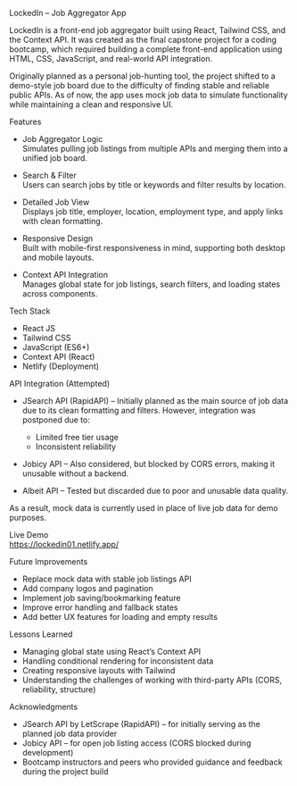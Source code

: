 LockedIn – Job Aggregator App

LockedIn is a front-end job aggregator built using React, Tailwind CSS, and the Context API. It was created as the final capstone project for a coding bootcamp, which required building a complete front-end application using HTML, CSS, JavaScript, and real-world API integration.

Originally planned as a personal job-hunting tool, the project shifted to a demo-style job board due to the difficulty of finding stable and reliable public APIs. As of now, the app uses mock job data to simulate functionality while maintaining a clean and responsive UI.

Features

- Job Aggregator Logic  
  Simulates pulling job listings from multiple APIs and merging them into a unified job board.

- Search & Filter  
  Users can search jobs by title or keywords and filter results by location.

- Detailed Job View  
  Displays job title, employer, location, employment type, and apply links with clean formatting.

- Responsive Design  
  Built with mobile-first responsiveness in mind, supporting both desktop and mobile layouts.

- Context API Integration  
  Manages global state for job listings, search filters, and loading states across components.

Tech Stack

- React JS  
- Tailwind CSS  
- JavaScript (ES6+)  
- Context API (React)  
- Netlify (Deployment)

API Integration (Attempted)

- JSearch API (RapidAPI) – Initially planned as the main source of job data due to its clean formatting and filters. However, integration was postponed due to:
  - Limited free tier usage
  - Inconsistent reliability

- Jobicy API – Also considered, but blocked by CORS errors, making it unusable without a backend.

- Albeit API – Tested but discarded due to poor and unusable data quality.

As a result, mock data is currently used in place of live job data for demo purposes.

Live Demo  
https://lockedin01.netlify.app/

Future Improvements

- Replace mock data with stable job listings API
- Add company logos and pagination
- Implement job saving/bookmarking feature
- Improve error handling and fallback states
- Add better UX features for loading and empty results

Lessons Learned

- Managing global state using React’s Context API  
- Handling conditional rendering for inconsistent data  
- Creating responsive layouts with Tailwind  
- Understanding the challenges of working with third-party APIs (CORS, reliability, structure)

Acknowledgments

- JSearch API by LetScrape (RapidAPI) – for initially serving as the planned job data provider  
- Jobicy API – for open job listing access (CORS blocked during development)  
- Bootcamp instructors and peers who provided guidance and feedback during the project build
